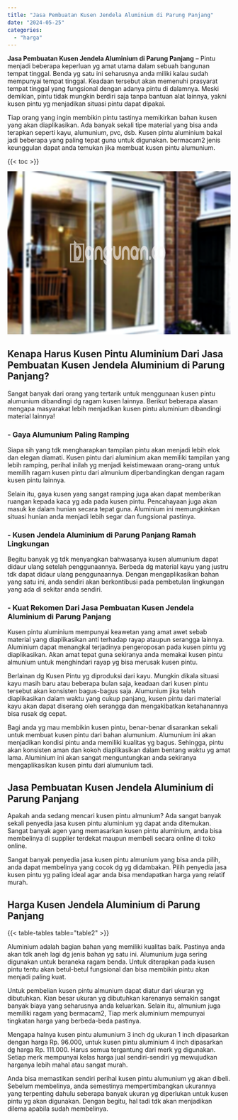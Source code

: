 ```yaml
---
title: "Jasa Pembuatan Kusen Jendela Aluminium di Parung Panjang"
date: "2024-05-25"
categories: 
  - "harga"
---
```


**Jasa Pembuatan Kusen Jendela Aluminium di Parung Panjang** – Pintu menjadi beberapa keperluan yg amat utama dalam sebuah bangunan tempat tinggal. Benda yg satu ini seharusnya anda miliki kalau sudah mempunyai tempat tinggal. Keadaan tersebut akan memenuhi prasyarat tempat tinggal yang fungsional dengan adanya pintu di dalamnya. Meski demikian, pintu tidak mungkin berdiri saja tanpa bantuan alat lainnya, yakni kusen pintu yg menjadikan situasi pintu dapat dipakai.

Tiap orang yang ingin membikin pintu tastinya memikirkan bahan kusen yang akan diaplikasikan. Ada banyak sekali tipe material yang bisa anda terapkan seperti kayu, alumunium, pvc, dsb. Kusen pintu aluminium bakal jadi beberapa yang paling tepat guna untuk digunakan. bermacam2 jenis keunggulan dapat anda temukan jika membuat kusen pintu alumunium.

{{< toc >}}

![Jasa Pembuatan Kusen Jendela Aluminium di Parung Panjang](/images/harga-kusen-jendela-alumunium-44.png)

## Kenapa Harus Kusen Pintu Aluminium Dari Jasa Pembuatan Kusen Jendela Aluminium di Parung Panjang?

Sangat banyak dari orang yang tertarik untuk menggunaan kusen pintu alumunium dibandingi dg ragam kusen lainnya. Berikut beberapa alasan mengapa masyarakat lebih menjadikan kusen pintu aluminium dibandingi material lainnya!

### \- Gaya Alumunium Paling Ramping

Siapa sih yang tdk mengharapkan tampilan pintu akan menjadi lebih elok dan elegan diamati. Kusen pintu dari aluminium akan memiliki tampilan yang lebih ramping, perihal inilah yg menjadi keistimewaan orang-orang untuk memilih ragam kusen pintu dari almunium diperbandingkan dengan ragam kusen pintu lainnya.

Selain itu, gaya kusen yang sangat ramping juga akan dapat memberikan ruangan kepada kaca yg ada pada kusen pintu. Pencahayaan juga akan masuk ke dalam hunian secara tepat guna. Aluminium ini memungkinkan situasi hunian anda menjadi lebih segar dan fungsional pastinya.

### \- Kusen Jendela Aluminium di Parung Panjang Ramah Lingkungan

Begitu banyak yg tdk menyangkan bahwasanya kusen alumunium dapat didaur ulang setelah penggunaannya. Berbeda dg material kayu yang justru tdk dapat didaur ulang penggunaannya. Dengan mengaplikasikan bahan yang satu ini, anda sendiri akan berkontibusi pada pembetulan lingkungan yang ada di sekitar anda sendiri.

### \- Kuat Rekomen Dari Jasa Pembuatan Kusen Jendela Aluminium di Parung Panjang

Kusen pintu aluminium mempunyai keawetan yang amat awet sebab material yang diaplikasikan anti terhadap rayap ataupun serangga lainnya. Aluminium dapat menangkal terjadinya pengeroposan pada kusen pintu yg diaplikasikan. Akan amat tepat guna sekiranya anda memakai kusen pintu almunium untuk menghindari rayap yg bisa merusak kusen pintu.

Berlainan dg Kusen Pintu yg diproduksi dari kayu. Mungkin dikala situasi kayu masih baru atau beberapa bulan saja, keadaan dari kusen pintu tersebut akan konsisten bagus-bagus saja. Alumunium jika telah diaplikasikan dalam waktu yang cukup panjang, kusen pintu dari material kayu akan dapat diserang oleh serangga dan mengakibatkan ketahanannya bisa rusak dg cepat.

Bagi anda yg mau membikin kusen pintu, benar-benar disarankan sekali untuk membuat kusen pintu dari bahan alumunium. Alumunium ini akan menjadikan kondisi pintu anda memiliki kualitas yg bagus. Sehingga, pintu akan konsisten aman dan kokoh diaplikasikan dalam bentang waktu yg amat lama. Aluminium ini akan sangat menguntungkan anda sekiranya mengaplikasikan kusen pintu dari alumunium tadi.

## Jasa Pembuatan Kusen Jendela Aluminium di Parung Panjang

Apakah anda sedang mencari kusen pintu almunium? Ada sangat banyak sekali penyedia jasa kusen pintu aluminium yg dapat anda ditemukan. Sangat banyak agen yang memasarkan kusen pintu aluminium, anda bisa membelinya di supplier terdekat maupun membeli secara online di toko online.

Sangat banyak penyedia jasa kusen pintu almunium yang bisa anda pilih, anda dapat membelinya yang cocok dg yg didambakan. Pilih penyedia jasa kusen pintu yg paling ideal agar anda bisa mendapatkan harga yang relatif murah.

## Harga Kusen Jendela Aluminium di Parung Panjang

{{< table-tables table="table2" >}}

Aluminium adalah bagian bahan yang memiliki kualitas baik. Pastinya anda akan tdk aneh lagi dg jenis bahan yg satu ini. Alumunium juga sering digunakan untuk beraneka ragam benda. Untuk diterapkan pada kusen pintu tentu akan betul-betul fungsional dan bisa membikin pintu akan menjadi paling kuat.

Untuk pembelian kusen pintu almunium dapat diatur dari ukuran yg dibutuhkan. Kian besar ukuran yg dibutuhkan karenanya semakin sangat banyak biaya yang seharusnya anda keluarkan. Selain itu, almunium juga memiliki ragam yang bermacam2, Tiap merk aluminium mempunyai tingkatan harga yang berbeda-beda pastinya.

Mengapa halnya kusen pintu alumunium 3 inch dg ukuran 1 inch dipasarkan dengan harga Rp. 96.000, untuk kusen pintu aluminium 4 inch dipasarkan dg harga Rp. 111.000. Harus semua tergantung dari merk yg digunakan. Setiap merk mempunyai kelas harga jual sendiri-sendiri yg mewujudkan harganya lebih mahal atau sangat murah.

Anda bisa memastikan sendiri perihal kusen pintu alumunium yg akan dibeli. Sebelum membelinya, anda semestinya mempertimbangkan ukurannya yang terpenting dahulu seberapa banyak ukuran yg diperlukan untuk kusen pintu yg akan digunakan. Dengan begitu, hal tadi tdk akan menjadikan dilema apabila sudah membelinya.
